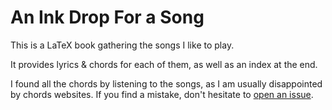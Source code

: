 # An Ink Drop For a Song

This is a LaTeX book gathering the songs I like to play.

It provides lyrics &amp; chords for each of them, as well as an index at the end.

I found all the chords by listening to the songs, as I am usually disappointed by chords websites. 
If you find a mistake, don't hesitate to [open an issue](https://github.com/joffrey-bion/song-book/issues).
